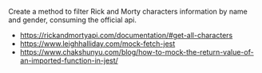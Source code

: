 Create a method to filter Rick and Morty characters information by name and gender, consuming the official api.
- https://rickandmortyapi.com/documentation/#get-all-characters
- https://www.leighhalliday.com/mock-fetch-jest
- https://www.chakshunyu.com/blog/how-to-mock-the-return-value-of-an-imported-function-in-jest/
